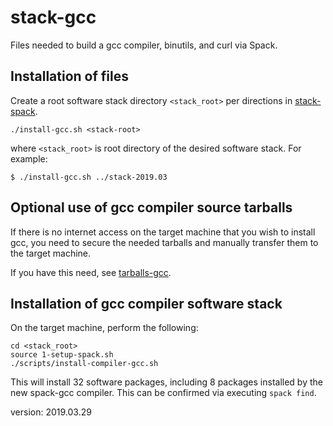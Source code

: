 stack-gcc
=========

Files needed to build a gcc compiler, binutils, and curl via Spack.

Installation of files
---------------------

Create a root software stack directory `<stack_root>` per directions in [stack-spack](https://github.com/burgreen/stack-spack).

```
./install-gcc.sh <stack-root>
```

where `<stack_root>` is root directory of the desired software stack. For example:

```
$ ./install-gcc.sh ../stack-2019.03
```


Optional use of gcc compiler source tarballs
----------------------------------------------------------

If there is no internet access on the target machine that you wish to install gcc, you need to secure the needed tarballs and manually transfer them to the target machine.

If you have this need, see [tarballs-gcc](https://github.com/burgreen/tarballs-gcc).

Installation of gcc compiler software stack
-------------------------------------------

On the target machine, perform the following:

```
cd <stack_root>
source 1-setup-spack.sh
./scripts/install-compiler-gcc.sh
```

This will install 32 software packages, including 8 packages installed by the new spack-gcc compiler. This can be confirmed via executing `spack find`.

version: 2019.03.29
